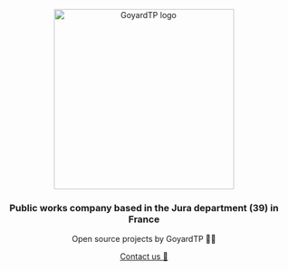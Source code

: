 <p align="center">
  <a href="https://www.qovery.com">
    <img src="https://raw.githubusercontent.com/GoyardTP/public-resources/main/goyard_new_logo.svg" width="318px" alt="GoyardTP logo"/>
  </a>
</p>

<h3 align="center">Public works company based in the Jura department (39) in France</h3>
<p align="center">
  Open source projects by GoyardTP 👷🚛
</p>
<p align="center">
  <a href="mailTo:contact@goyardtp.com">Contact us 💬</a>
</p>
